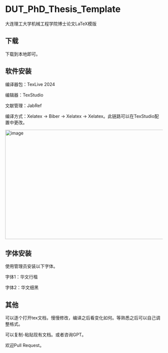 # DUT_PhD_Thesis_Template
大连理工大学机械工程学院博士论文LaTeX模版


## 下载
下载到本地即可。

## 软件安装

编译器包：TexLive 2024

编辑器：TexStudio

文献管理：JabRef

编译方式：Xelatex -> Biber -> Xelatex -> Xelatex。此链路可以在TexStudio配置中更改。

<img width="1091" height="350" alt="image" src="https://github.com/user-attachments/assets/e11ca9cc-4f3b-4505-bd9a-afce8c0962f8" />



## 字体安装

使用管理员安装以下字体。

字体1：华文行楷

字体2：华文细黑


## 其他

可以逐个打开tex文档，慢慢修改，编译之后看变化如何。等熟悉之后可以自己调整格式。

可以复制-粘贴现有文档。或者咨询GPT。

欢迎Pull Request。


